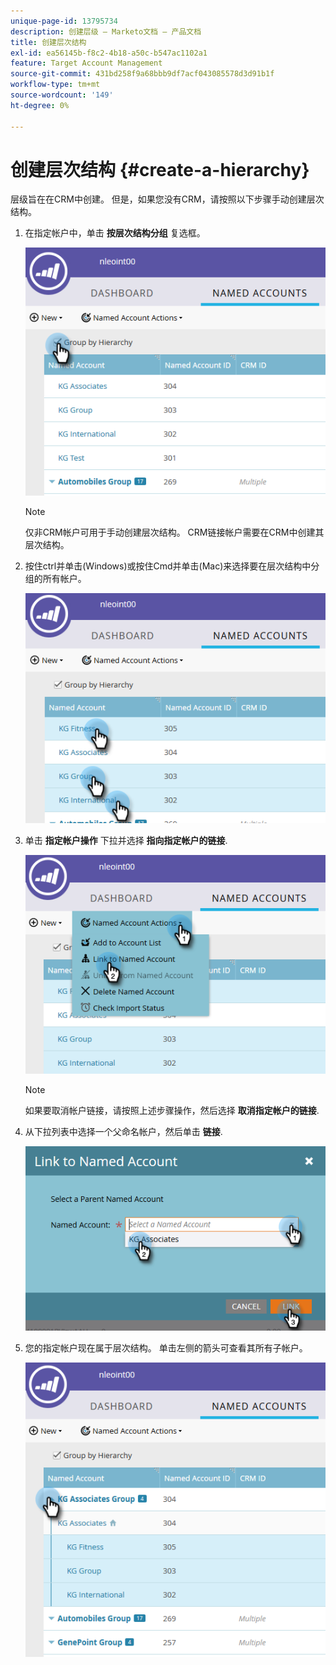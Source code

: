```yaml
---
unique-page-id: 13795734
description: 创建层级 — Marketo文档 — 产品文档
title: 创建层次结构
exl-id: ea56145b-f8c2-4b18-a50c-b547ac1102a1
feature: Target Account Management
source-git-commit: 431bd258f9a68bbb9df7acf043085578d3d91b1f
workflow-type: tm+mt
source-wordcount: '149'
ht-degree: 0%

---
```


# 创建层次结构 {#create-a-hierarchy}

层级旨在在CRM中创建。 但是，如果您没有CRM，请按照以下步骤手动创建层次结构。

1. 在指定帐户中，单击 **按层次结构分组** 复选框。

   ![](assets/create-a-hierarchy-1.png)

   >[!NOTE]
   >
   >仅非CRM帐户可用于手动创建层次结构。 CRM链接帐户需要在CRM中创建其层次结构。

1. 按住ctrl并单击(Windows)或按住Cmd并单击(Mac)来选择要在层次结构中分组的所有帐户。

   ![](assets/create-a-hierarchy-2.png)

1. 单击 **指定帐户操作** 下拉并选择 **指向指定帐户的链接**.

   ![](assets/create-a-hierarchy-3.png)

   >[!NOTE]
   >
   >如果要取消帐户链接，请按照上述步骤操作，然后选择 **取消指定帐户的链接**.

1. 从下拉列表中选择一个父命名帐户，然后单击 **链接**.

   ![](assets/create-a-hierarchy-4.png)

1. 您的指定帐户现在属于层次结构。 单击左侧的箭头可查看其所有子帐户。

   ![](assets/create-a-hierarchy-5.png)
